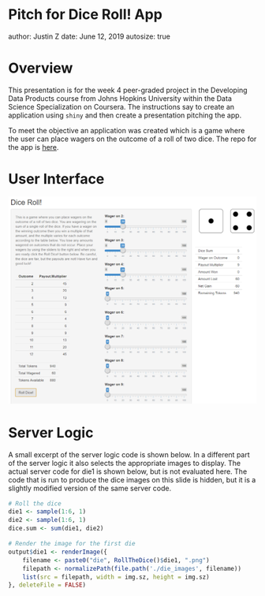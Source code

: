 Pitch for Dice Roll! App
========================================================
author: Justin Z
date: June 12, 2019
autosize: true


Overview
========================================================

This presentation is for the week 4 peer-graded project in the Developing Data
Products course from Johns Hopkins University within the Data Science
Specialization on Coursera. The instructions say to create an application using
`shiny` and then create a presentation pitching the app.

To meet the objective an application was created which is a game where the user
can place wagers on the outcome of a roll of two dice. The repo for the app is
[here][1].

[1]: https://github.com/jtzingsheim1/Dice-Roll-Application "GitHub repo"


User Interface
========================================================

![UI Screenshot](UI_Screenshot.png)


Server Logic
========================================================

A small excerpt of the server logic code is shown below. In a different part of
the server logic it also selects the appropriate images to display. The actual
server code for die1 is shown below, but is not evaluated here. The code that is
run to produce the dice images on this slide is hidden, but it is a slightly
modified version of the same server code.


```r
# Roll the dice
die1 <- sample(1:6, 1)
die2 <- sample(1:6, 1)
dice.sum <- sum(die1, die2)
```


```r
# Render the image for the first die
output$die1 <- renderImage({
    filename <- paste0("die", RollTheDice()$die1, ".png")
    filepath <- normalizePath(file.path('./die_images', filename))
    list(src = filepath, width = img.sz, height = img.sz)
}, deleteFile = FALSE)
```





